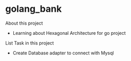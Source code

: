 # golang_bank
About this project
- Learning about Hexagonal Architecture for go project


List Task in this project
- Create Database adapter to connect with Mysql
